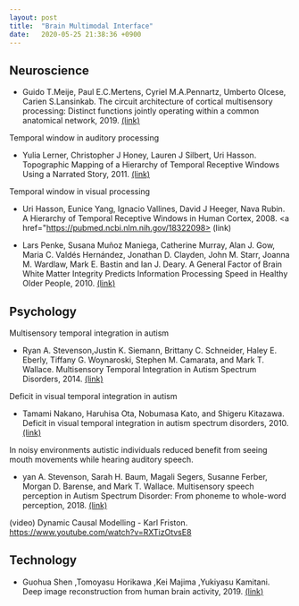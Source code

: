 ```yaml
---
layout: post
title:  "Brain Multimodal Interface"
date:   2020-05-25 21:38:36 +0900
---
```

## Neuroscience

* Guido T.Meije, Paul E.C.Mertens, Cyriel M.A.Pennartz, Umberto Olcese, Carien S.Lansinkab. The circuit architecture of cortical multisensory processing: Distinct functions jointly operating within a common anatomical network, 2019.
<a href="https://www.sciencedirect.com/science/article/pii/S0301008217302356" > (link) </a>

Temporal window in auditory processing
<br>
* Yulia Lerner, Christopher J Honey, Lauren J Silbert, Uri Hasson. Topographic Mapping of a Hierarchy of Temporal Receptive Windows Using a Narrated Story, 2011.
<a href="https://pubmed.ncbi.nlm.nih.gov/21414912"> (link) </a>

Temporal window in visual processing
<br>
* Uri Hasson, Eunice Yang, Ignacio Vallines, David J Heeger, Nava Rubin. A Hierarchy of Temporal Receptive Windows in Human Cortex, 2008. <a href="https://pubmed.ncbi.nlm.nih.gov/18322098> (link) </a>

* Lars Penke, Susana Muñoz Maniega, Catherine Murray, Alan J. Gow, Maria C. Valdés Hernández, Jonathan D. Clayden, John M. Starr, Joanna M. Wardlaw, Mark E. Bastin and Ian J. Deary. A General Factor of Brain White Matter Integrity Predicts Information Processing Speed in Healthy Older People, 2010. <a href="https://www.jneurosci.org/content/30/22/7569"> (link) </a>

## Psychology
Multisensory temporal integration in autism
* Ryan A. Stevenson,Justin K. Siemann, Brittany C. Schneider, Haley E. Eberly, Tiffany G. Woynaroski, Stephen M. Camarata, and Mark T. Wallace. Multisensory Temporal Integration in Autism Spectrum Disorders, 2014. <a href="https://www.ncbi.nlm.nih.gov/pmc/articles/PMC3891950"> (link) </a>

Deficit in visual temporal integration in autism
* Tamami Nakano, Haruhisa Ota, Nobumasa Kato, and Shigeru Kitazawa. Deficit in visual temporal integration in autism spectrum disorders, 2010. <a href="https://www.ncbi.nlm.nih.gov/pmc/articles/PMC2842756"> (link) </a>

In noisy environments autistic individuals reduced benefit from seeing mouth movements while hearing auditory speech.
* yan A. Stevenson, Sarah H. Baum, Magali Segers, Susanne Ferber, Morgan D. Barense, and Mark T. Wallace. Multisensory speech perception in Autism Spectrum Disorder: From phoneme to whole-word perception, 2018. <a href="https://www.ncbi.nlm.nih.gov/pmc/articles/PMC5513806"> (link) </a>

(video) Dynamic Causal Modelling - Karl Friston.
https://www.youtube.com/watch?v=RXTizOtvsE8

## Technology

* Guohua Shen ,Tomoyasu Horikawa ,Kei Majima ,Yukiyasu Kamitani. Deep image reconstruction from human brain activity, 2019. <a href="
https://journals.plos.org/ploscompbiol/article?id=10.1371%2Fjournal.pcbi.1006633"> (link) </a>

